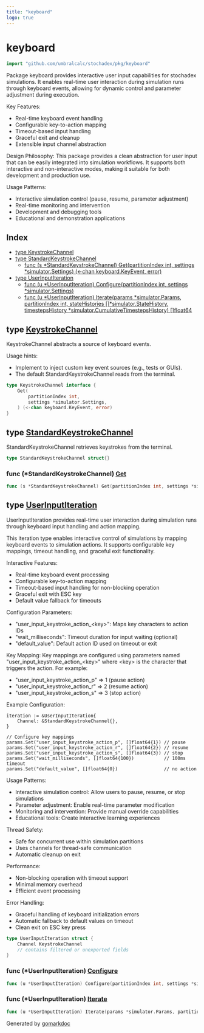 ```yaml
---
title: "keyboard"
logo: true
---
```

<!-- Code generated by gomarkdoc. DO NOT EDIT -->

# keyboard

```go
import "github.com/umbralcalc/stochadex/pkg/keyboard"
```

Package keyboard provides interactive user input capabilities for stochadex simulations. It enables real\-time user interaction during simulation runs through keyboard events, allowing for dynamic control and parameter adjustment during execution.

Key Features:

- Real\-time keyboard event handling
- Configurable key\-to\-action mapping
- Timeout\-based input handling
- Graceful exit and cleanup
- Extensible input channel abstraction

Design Philosophy: This package provides a clean abstraction for user input that can be easily integrated into simulation workflows. It supports both interactive and non\-interactive modes, making it suitable for both development and production use.

Usage Patterns:

- Interactive simulation control \(pause, resume, parameter adjustment\)
- Real\-time monitoring and intervention
- Development and debugging tools
- Educational and demonstration applications

## Index

- [type KeystrokeChannel](<#KeystrokeChannel>)
- [type StandardKeystrokeChannel](<#StandardKeystrokeChannel>)
  - [func \(s \*StandardKeystrokeChannel\) Get\(partitionIndex int, settings \*simulator.Settings\) \(\<\-chan keyboard.KeyEvent, error\)](<#StandardKeystrokeChannel.Get>)
- [type UserInputIteration](<#UserInputIteration>)
  - [func \(u \*UserInputIteration\) Configure\(partitionIndex int, settings \*simulator.Settings\)](<#UserInputIteration.Configure>)
  - [func \(u \*UserInputIteration\) Iterate\(params \*simulator.Params, partitionIndex int, stateHistories \[\]\*simulator.StateHistory, timestepsHistory \*simulator.CumulativeTimestepsHistory\) \[\]float64](<#UserInputIteration.Iterate>)


<a name="KeystrokeChannel"></a>

## type [KeystrokeChannel](<https://github.com/umbralcalc/stochadex/blob/main/pkg/keyboard/user_input.go#L38-L43>)

KeystrokeChannel abstracts a source of keyboard events.

Usage hints:

- Implement to inject custom key event sources \(e.g., tests or GUIs\).
- The default StandardKeystrokeChannel reads from the terminal.

```go
type KeystrokeChannel interface {
    Get(
        partitionIndex int,
        settings *simulator.Settings,
    ) (<-chan keyboard.KeyEvent, error)
}
```

<a name="StandardKeystrokeChannel"></a>

## type [StandardKeystrokeChannel](<https://github.com/umbralcalc/stochadex/blob/main/pkg/keyboard/user_input.go#L46>)

StandardKeystrokeChannel retrieves keystrokes from the terminal.

```go
type StandardKeystrokeChannel struct{}
```

<a name="StandardKeystrokeChannel.Get"></a>

### func \(\*StandardKeystrokeChannel\) [Get](<https://github.com/umbralcalc/stochadex/blob/main/pkg/keyboard/user_input.go#L48-L51>)

```go
func (s *StandardKeystrokeChannel) Get(partitionIndex int, settings *simulator.Settings) (<-chan keyboard.KeyEvent, error)
```



<a name="UserInputIteration"></a>

## type [UserInputIteration](<https://github.com/umbralcalc/stochadex/blob/main/pkg/keyboard/user_input.go#L114-L120>)

UserInputIteration provides real\-time user interaction during simulation runs through keyboard input handling and action mapping.

This iteration type enables interactive control of simulations by mapping keyboard events to simulation actions. It supports configurable key mappings, timeout handling, and graceful exit functionality.

Interactive Features:

- Real\-time keyboard event processing
- Configurable key\-to\-action mapping
- Timeout\-based input handling for non\-blocking operation
- Graceful exit with ESC key
- Default value fallback for timeouts

Configuration Parameters:

- "user\_input\_keystroke\_action\_\<key\>": Maps key characters to action IDs
- "wait\_milliseconds": Timeout duration for input waiting \(optional\)
- "default\_value": Default action ID used on timeout or exit

Key Mapping: Key mappings are configured using parameters named "user\_input\_keystroke\_action\_\<key\>" where \<key\> is the character that triggers the action. For example:

- "user\_input\_keystroke\_action\_p" =\> 1 \(pause action\)
- "user\_input\_keystroke\_action\_r" =\> 2 \(resume action\)
- "user\_input\_keystroke\_action\_s" =\> 3 \(stop action\)

Example Configuration:

```
iteration := &UserInputIteration{
    Channel: &StandardKeystrokeChannel{},
}

// Configure key mappings
params.Set("user_input_keystroke_action_p", []float64{1}) // pause
params.Set("user_input_keystroke_action_r", []float64{2}) // resume
params.Set("user_input_keystroke_action_s", []float64{3}) // stop
params.Set("wait_milliseconds", []float64{100})           // 100ms timeout
params.Set("default_value", []float64{0})                 // no action
```

Usage Patterns:

- Interactive simulation control: Allow users to pause, resume, or stop simulations
- Parameter adjustment: Enable real\-time parameter modification
- Monitoring and intervention: Provide manual override capabilities
- Educational tools: Create interactive learning experiences

Thread Safety:

- Safe for concurrent use within simulation partitions
- Uses channels for thread\-safe communication
- Automatic cleanup on exit

Performance:

- Non\-blocking operation with timeout support
- Minimal memory overhead
- Efficient event processing

Error Handling:

- Graceful handling of keyboard initialization errors
- Automatic fallback to default values on timeout
- Clean exit on ESC key press

```go
type UserInputIteration struct {
    Channel KeystrokeChannel
    // contains filtered or unexported fields
}
```

<a name="UserInputIteration.Configure"></a>

### func \(\*UserInputIteration\) [Configure](<https://github.com/umbralcalc/stochadex/blob/main/pkg/keyboard/user_input.go#L122-L125>)

```go
func (u *UserInputIteration) Configure(partitionIndex int, settings *simulator.Settings)
```



<a name="UserInputIteration.Iterate"></a>

### func \(\*UserInputIteration\) [Iterate](<https://github.com/umbralcalc/stochadex/blob/main/pkg/keyboard/user_input.go#L150-L155>)

```go
func (u *UserInputIteration) Iterate(params *simulator.Params, partitionIndex int, stateHistories []*simulator.StateHistory, timestepsHistory *simulator.CumulativeTimestepsHistory) []float64
```



Generated by [gomarkdoc](<https://github.com/princjef/gomarkdoc>)
